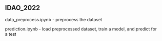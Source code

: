 ## IDAO_2022
data_preprocess.ipynb - preprocess the dataset

prediction.ipynb - load preprocessed dataset, train a model, and predict for a test
